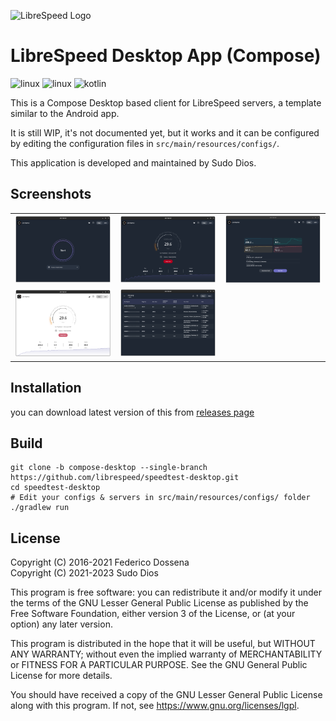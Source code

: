 ![LibreSpeed Logo](https://github.com/librespeed/speedtest/blob/master/.logo/logo3.png?raw=true)

# LibreSpeed Desktop App (Compose)

<p>
<img src="https://img.shields.io/badge/Linux-FCC624?style=for-the-badge&logo=linux&logoColor=black" alt="linux" />
<img src="https://img.shields.io/badge/Windows-0078D6?style=for-the-badge&logo=windows&logoColor=white" alt="linux" />
<img src="https://img.shields.io/badge/kotlin-%237F52FF.svg?style=for-the-badge&logo=kotlin&logoColor=white" alt="kotlin" />
</p>

This is a Compose Desktop based client for LibreSpeed servers, a template similar to the Android app.

It is still WIP, it's not documented yet, but it works and it can be configured by editing the configuration files in `src/main/resources/configs/`.

This application is developed and maintained by Sudo Dios.

## Screenshots
|                                                     |                                               |                                                 |
|-----------------------------------------------------|-----------------------------------------------|-------------------------------------------------|
| <img src="assets/start-stage.png" alt="ss1" />      | <img src="assets/test-stage.png" alt="ss1" /> | <img src="assets/result-stage.png" alt="ss1" /> |
| <img src="assets/test-stage-light.png" alt="ss1" /> | <img src="assets/history-stage.png">          |                                                 |

## Installation
you can download latest version of this from [releases page](https://github.com/librespeed/speedtest-desktop/releases)

## Build
```shell
git clone -b compose-desktop --single-branch https://github.com/librespeed/speedtest-desktop.git
cd speedtest-desktop
# Edit your configs & servers in src/main/resources/configs/ folder
./gradlew run
```

## License
Copyright (C) 2016-2021 Federico Dossena\
Copyright (C) 2021-2023 Sudo Dios

This program is free software: you can redistribute it and/or modify
it under the terms of the GNU Lesser General Public License as published by
the Free Software Foundation, either version 3 of the License, or
(at your option) any later version.

This program is distributed in the hope that it will be useful,
but WITHOUT ANY WARRANTY; without even the implied warranty of
MERCHANTABILITY or FITNESS FOR A PARTICULAR PURPOSE.  See the
GNU General Public License for more details.

You should have received a copy of the GNU Lesser General Public License
along with this program.  If not, see <https://www.gnu.org/licenses/lgpl>.
